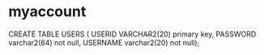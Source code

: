 # myaccount


CREATE TABLE USERS (
USERID VARCHAR2(20) primary key,
PASSWORD varchar2(64) not null,
USERNAME varchar2(20) not null);